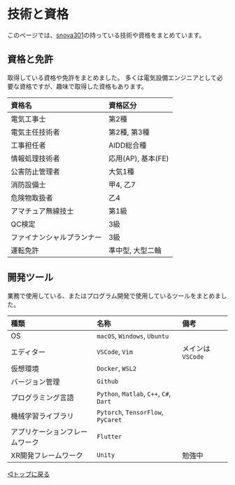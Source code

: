 # 技術と資格

このページでは、[snova301](./index.md)の持っている技術や資格をまとめています。



## 資格と免許

取得している資格や免許をまとめました。
多くは電気設備エンジニアとして必要な資格ですが、趣味で取得した資格もあります。

|資格名|資格区分|
|:--|:--|
|電気工事士|第2種|
|電気主任技術者|第2種, 第3種|
|工事担任者|AIDD総合種|
|情報処理技術者|応用(AP), 基本(FE)|
|公害防止管理者|大気1種|
|消防設備士|甲4, 乙7|
|危険物取扱者|乙4|
|アマチュア無線技士|第1級|
|QC検定|3級|
|ファイナンシャルプランナー|3級|
|運転免許|準中型, 大型二輪|



## 開発ツール

業務で使用している、またはプログラム開発で使用しているツールをまとめました。

|種類|名称|備考|
|:--|:--|:--|
|OS|`macOS`, `Windows`, `Ubuntu`||
|エディター|`VSCode`, `Vim`|メインは`VSCode`|
|仮想環境|`Docker`, `WSL2`||
|バージョン管理|`Github`||
|プログラミング言語|`Python`, `Matlab`, `C++`, `C#`, `Dart`||
|機械学習ライブラリ|`Pytorch`, `TensorFlow`, `PyCaret`||
|アプリケーションフレームワーク|`Flutter`||
|XR開発フレームワーク|`Unity`|勉強中|

[◁トップに戻る](./index.md)
